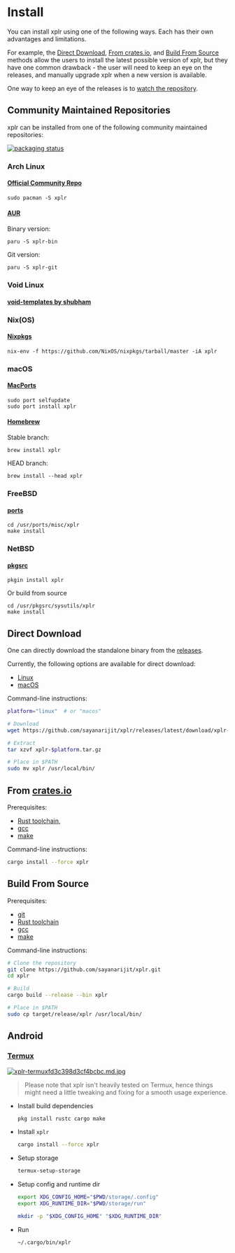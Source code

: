 Install
=======

You can install xplr using one of the following ways. Each has their own
advantages and limitations.

For example, the [Direct Download][1],
[From crates.io][2], and
[Build From Source][3] methods allow the users to install the
latest possible version of xplr, but they have one common drawback - the user
will need to keep an eye on the releases, and manually upgrade xplr when a new
version is available.

One way to keep an eye of the releases is to
[watch the repository][4].


Community Maintained Repositories
---------------------------------

xplr can be installed from one of the following community maintained
repositories:

[![packaging status][5]][6]


### Arch Linux

#### [Official Community Repo][7]

```
sudo pacman -S xplr
```

#### [AUR][8]

Binary version:

```
paru -S xplr-bin
```

Git version:

```
paru -S xplr-git
```

### Void Linux

#### [void-templates by shubham][9]

### Nix(OS)

#### [Nixpkgs][10]

```
nix-env -f https://github.com/NixOS/nixpkgs/tarball/master -iA xplr
```

### macOS

#### [MacPorts][11]

```
sudo port selfupdate
sudo port install xplr
```

#### [Homebrew][12]

Stable branch:

```
brew install xplr
```

HEAD branch:

```
brew install --head xplr
```

### FreeBSD

#### [ports][13]

```
cd /usr/ports/misc/xplr
make install
```

### NetBSD

#### [pkgsrc][14]

```
pkgin install xplr
```

Or build from source

```
cd /usr/pkgsrc/sysutils/xplr
make install
```


Direct Download
---------------

One can directly download the standalone binary from the
[releases][15].

Currently, the following options are available for direct download:

- [Linux][16]
- [macOS][17]

Command-line instructions:

```bash
platform="linux"  # or "macos"

# Download
wget https://github.com/sayanarijit/xplr/releases/latest/download/xplr-$platform.tar.gz

# Extract
tar xzvf xplr-$platform.tar.gz

# Place in $PATH
sudo mv xplr /usr/local/bin/
```


From [crates.io][18]
-----------------------------------------------

Prerequisites:

- [Rust toolchain][19],
- [gcc][20]
- [make][21]

Command-line instructions:

```bash
cargo install --force xplr
```


Build From Source
-----------------

Prerequisites:

- [git][22]
- [Rust toolchain][19]
- [gcc][20]
- [make][21]

Command-line instructions:

```bash
# Clone the repository
git clone https://github.com/sayanarijit/xplr.git
cd xplr

# Build
cargo build --release --bin xplr

# Place in $PATH
sudo cp target/release/xplr /usr/local/bin/
```


Android
-------

### [Termux][23]

[![xplr-termuxfd3c398d3cf4bcbc.md.jpg][24]][25]

> Please note that xplr isn't heavily tested on Termux, hence things might
> need a little tweaking and fixing for a smooth usage experience.

- Install build dependencies

  ```bash
  pkg install rustc cargo make
  ```

- Install `xplr`

  ```bash
  cargo install --force xplr
  ```

- Setup storage

  ```bash
  termux-setup-storage
  ```

- Setup config and runtime dir

  ```bash
  export XDG_CONFIG_HOME="$PWD/storage/.config"
  export XDG_RUNTIME_DIR="$PWD/storage/run"

  mkdir -p "$XDG_CONFIG_HOME" "$XDG_RUNTIME_DIR"
  ```

- Run
  ```bash
  ~/.cargo/bin/xplr
  ```


[1]:#direct-download
[2]:#from-a-hrefhttpscratesiocratesxplrcratesioa
[3]:#build-from-source
[4]:https://github.com/sayanarijit/xplr/watchers
[5]:https://repology.org/badge/vertical-allrepos/xplr.svg
[6]:https://repology.org/project/xplr/versions
[7]:https://archlinux.org/packages/community/x86_64/xplr
[8]:https://aur.archlinux.org/packages/?O=0&SeB=n&K=xplr&outdated=&SB=n&SO=a&PP=50&do_Search=Go
[9]:https://github.com/shubham-cpp/void-pkg-templates
[10]:https://github.com/NixOS/nixpkgs/blob/master/pkgs/applications/misc/xplr
[11]:https://ports.macports.org/port/xplr
[12]:https://formulae.brew.sh/formula/xplr
[13]:https://cgit.freebsd.org/ports/plain/misc/xplr/
[14]:https://pkgsrc.se/sysutils/xplr
[15]:https://github.com/sayanarijit/xplr/releases
[16]:https://github.com/sayanarijit/xplr/releases/latest/download/xplr-linux.tar.gz
[17]:https://github.com/sayanarijit/xplr/releases/latest/download/xplr-macos.tar.gz
[18]:https://crates.io/crates/xplr
[19]:https://www.rust-lang.org/tools/install
[20]:https://gcc.gnu.org/
[21]:https://www.gnu.org/software/make/
[22]:https://git-scm.com/
[23]:https://termux.com/
[24]:https://s3.gifyu.com/images/xplr-termuxfd3c398d3cf4bcbc.md.jpg
[25]:https://gifyu.com/image/tF2D